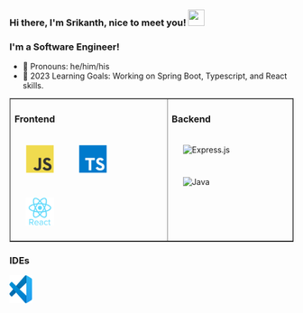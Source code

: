 ### Hi there, I'm Srikanth, nice to meet you! <img src="https://github.com/frankstepanski/osumed/blob/master/assets/Hi.gif" width="29px" height="29px">

### I'm a Software Engineer!
-  👨 Pronouns: he/him/his
-  🧠 2023 Learning Goals: Working on Spring Boot, Typescript, and React skills.

<table width="100%" border="1"><tr><td valign="top">

### Frontend  
<div>  
<img style="margin: 20px" src="assets/javascript-original.svg" alt="JavaScript" height="50" />  
<img style="margin: 20px" src="assets/typescript-original.svg" alt="TypeScript" height="50" />  
<img style="margin: 20px" src="assets/react-original-wordmark.svg" alt="React" height="50" /> 
<!-- <img style="margin: 15px" src="assets/mocha.png" alt="Mocha" height="50" />  -->
</div>

</td><td valign="top">

### Backend  
<div>  
<img style="margin: 20px" src="[assets/express-original-wordmark.svg](https://github.com/devicons/devicon/blob/master/icons/nodejs/nodejs-original-wordmark.svg)" alt="Express.js" height="50" />  
<img style="margin: 20px" src="[assets/express-original-wordmark.svg](https://github.com/devicons/devicon/blob/master/icons/java/java-original-wordmark.svg)" alt="Java" height="50" />  
</div>

</td></tr></table>

### IDEs
<a href=""><img src="https://github.com/devicons/devicon/blob/v2.13.0/icons/vscode/vscode-original.svg" width="40" height="50"/></a>



